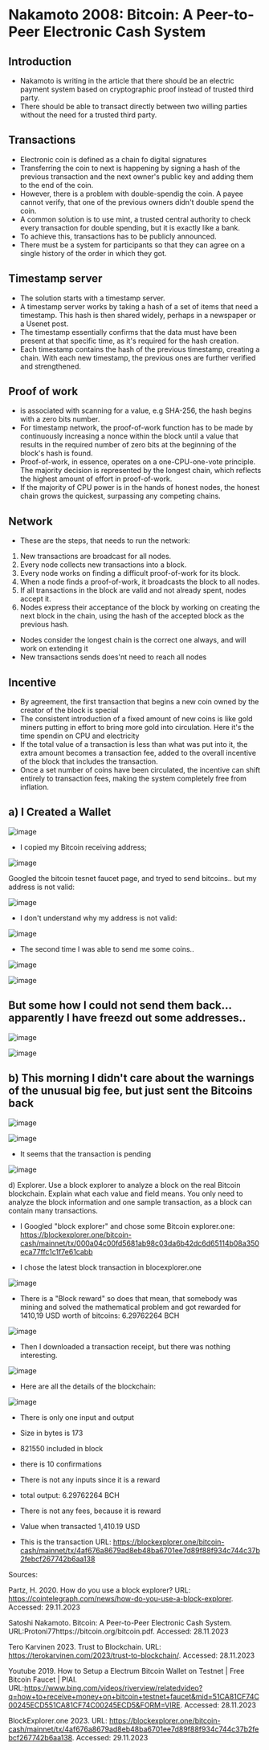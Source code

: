 # Nakamoto 2008: Bitcoin: A Peer-to-Peer Electronic Cash System

## Introduction

- Nakamoto is writing in the article that there should be an electric payment system based on cryptographic proof instead of trusted third party.
- There should be able to transact directly between two willing parties without the need for a trusted third party.

## Transactions

- Electronic coin is defined as a chain fo digital signatures
- Transferring the coin to next is happening by signing a hash of the previous transaction and the next owner's public key and adding them to the end of the coin.
- However, there is a problem with double-spendig the coin. A payee cannot verify, that one of the previous owners didn't double spend the coin.
- A common solution is to use mint, a trusted central authority to check every transaction for double spending, but it is exactly like a bank.
- To achieve this, transactions has to be publicly announced.
- There must be a system for participants so that they can agree on a single history of the order in which they got.

## Timestamp server

- The solution starts with a timestamp server.
- A timestamp server works by taking a hash of a set of items that need a timestamp. This hash is then shared widely, perhaps in a newspaper or a Usenet post.
- The timestamp essentially confirms that the data must have been present at that specific time, as it's required for the hash creation.
- Each timestamp contains the hash of the previous timestamp, creating a chain. With each new timestamp, the previous ones are further verified and strengthened.

## Proof of work

- is associated with scanning for a value, e.g SHA-256, the hash begins with a zero bits number.
- For timestamp network, the proof-of-work function has to be made by continuously increasing a nonce within the block until a value that results in the required number of zero bits at the beginning of the block's hash is found.
- Proof-of-work, in essence, operates on a one-CPU-one-vote principle. The majority decision is represented by the longest chain, which reflects the highest amount of effort in proof-of-work.
- If the majority of CPU power is in the hands of honest nodes, the honest chain grows the quickest, surpassing any competing chains.

## Network

- These are the steps, that needs to run the network:

1) New transactions are broadcast for all nodes.
2) Every node collects new transactions into a block. 
3) Every node works on finding a difficult proof-of-work for its block.
4) When a node finds a proof-of-work, it broadcasts the block to all nodes.
5) If all transactions in the block are valid and not already spent, nodes accept it.
6) Nodes express their acceptance of the block by working on creating the next block in the
chain, using the hash of the accepted block as the previous hash.

- Nodes consider the longest chain is the correct one always, and will work on extending it
- New transactions sends does'nt need to reach all nodes

## Incentive

- By agreement, the first transaction that begins a new coin owned by the creator of the block is special
- The consistent introduction of a fixed amount of new coins is like gold miners putting in effort to bring more gold into circulation. Here it's the time spendin on CPU and electricity
- If the total value of a transaction is less than what was put into it, the extra amount becomes a transaction fee, added to the overall incentive of the block that includes the transaction.
- Once a set number of coins have been circulated, the incentive can shift entirely to transaction fees, making the system completely free from inflation.

## a) I Created a Wallet

![image](https://github.com/Eeva1/h5.not-byzantine/assets/149093822/d0c7bbc3-0ef3-480f-960b-c67fb203a995)

- I copied my Bitcoin receiving address; 

![image](https://github.com/Eeva1/h5.not-byzantine/assets/149093822/07743929-d1bc-4a99-831a-a01e8cfc6337)

Googled the bitcoin tesnet faucet page, and tryed to send bitcoins.. but my address is not valid: 

![image](https://github.com/Eeva1/h5.not-byzantine/assets/149093822/a3a1aad9-2280-4107-a13e-b256b00e3ab1)

- I don't understand why my address is not valid:

![image](https://github.com/Eeva1/h5.not-byzantine/assets/149093822/7b9942f3-5065-49d3-886b-d4f5a5065617)

- The second time I was able to send me some coins..

![image](https://github.com/Eeva1/h5.not-byzantine/assets/149093822/5982966e-f074-4e6c-b31c-543dbb00fe0a)

![image](https://github.com/Eeva1/h5.not-byzantine/assets/149093822/9dab79ae-6d2e-4107-ba04-4bf356ac2850)

## But some how I could not send them back... apparently I have freezd out some addresses..

![image](https://github.com/Eeva1/h5.not-byzantine/assets/149093822/deb25d0f-4a3f-4919-acb4-5ca719850da3)

![image](https://github.com/Eeva1/h5.not-byzantine/assets/149093822/0aa4be4d-c402-41fc-911d-a64200ccd616)

## b) This morning I didn't care about the warnings of the unusual big fee, but just sent the Bitcoins back

![image](https://github.com/Eeva1/h5.not-byzantine/assets/149093822/6b203d93-273f-452b-9f8a-99aaded513d3)

![image](https://github.com/Eeva1/h5.not-byzantine/assets/149093822/a9179c0b-cc2d-4b65-9459-9c8f0ffdedcd)

- It seems that the transaction is pending

![image](https://github.com/Eeva1/h5.not-byzantine/assets/149093822/99811f0c-9079-41ef-921f-a7602c1d1018)


d) Explorer. Use a block explorer to analyze a block on the real Bitcoin blockchain. Explain what each value and field means. You only need to analyze the block information and one sample transaction, as a block can contain many transactions.

- I Googled "block explorer" and chose some Bitcoin explorer.one: https://blockexplorer.one/bitcoin-cash/mainnet/tx/000a04c00fd5681ab98c03da6b42dc6d65114b08a350eca77ffc1c1f7e61cabb

- I chose the latest block transaction in blocexplorer.one

![image](https://github.com/Eeva1/h5.not-byzantine/assets/149093822/bcb6889e-b43d-4424-9c4d-59904a8d5d75)

- There is a "Block reward" so does that mean, that somebody was mining and solved the mathematical problem and got rewarded for 1410,19 USD worth of bitcoins: 6.29762264 BCH

![image](https://github.com/Eeva1/h5.not-byzantine/assets/149093822/37d45ad9-0ebb-4536-8ac2-e6ec00b75a9e)

- Then I downloaded a transaction receipt, but there was nothing interesting.

 ![image](https://github.com/Eeva1/h5.not-byzantine/assets/149093822/3a5d646f-19e6-48a7-baf8-81dc25adda34)
 
- Here are all the details of the blockchain:

![image](https://github.com/Eeva1/h5.not-byzantine/assets/149093822/cc1479bf-d037-4e39-b970-fe491042a6d0)

- There is only one input and output
- Size in bytes is 173
- 821550 included in block
- there is 10 confirmations
- There is not any inputs since it is a reward
- total output: 6.29762264 BCH
- There is not any fees, because it is reward
- Value when transacted	1,410.19 USD

- This is the transaction URL: https://blockexplorer.one/bitcoin-cash/mainnet/tx/4af676a8679ad8eb48ba6701ee7d89f88f934c744c37b2febcf267742b6aa138

Sources:

Partz, H. 2020. How do you use a block explorer? URL: https://cointelegraph.com/news/how-do-you-use-a-block-explorer. Accessed: 29.11.2023

Satoshi Nakamoto. Bitcoin: A Peer-to-Peer Electronic Cash System. URL:Protoni77https://bitcoin.org/bitcoin.pdf. Accessed: 28.11.2023

Tero Karvinen 2023. Trust to Blockchain. URL: https://terokarvinen.com/2023/trust-to-blockchain/. Accessed: 28.11.2023

Youtube 2019. How to Setup a Electrum Bitcoin Wallet on Testnet | Free Bitcoin Faucet | PIAI. URL:https://www.bing.com/videos/riverview/relatedvideo?q=how+to+receive+money+on+bitcoin+testnet+faucet&mid=51CA81CF74C00245ECD551CA81CF74C00245ECD5&FORM=VIRE. Accessed: 28.11.2023

BlockExplorer.one 2023. URL: https://blockexplorer.one/bitcoin-cash/mainnet/tx/4af676a8679ad8eb48ba6701ee7d89f88f934c744c37b2febcf267742b6aa138. Accessed: 29.11.2023
